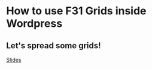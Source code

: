 # How to use F31 Grids inside Wordpress
## Let's spread some grids!

[Slides](https://montim-y.github.io/F31-Grids-inside-Wordpress/slides/)